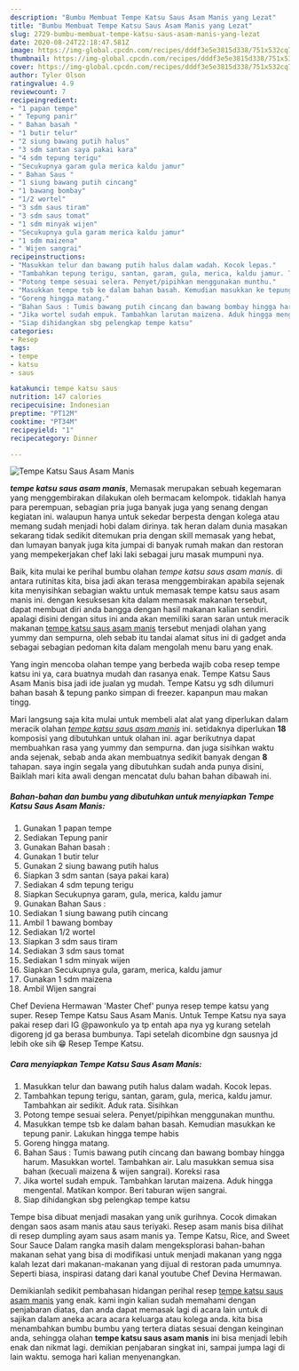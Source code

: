 ```yaml
---
description: "Bumbu Membuat Tempe Katsu Saus Asam Manis yang Lezat"
title: "Bumbu Membuat Tempe Katsu Saus Asam Manis yang Lezat"
slug: 2729-bumbu-membuat-tempe-katsu-saus-asam-manis-yang-lezat
date: 2020-08-24T22:18:47.581Z
image: https://img-global.cpcdn.com/recipes/dddf3e5e3815d338/751x532cq70/tempe-katsu-saus-asam-manis-foto-resep-utama.jpg
thumbnail: https://img-global.cpcdn.com/recipes/dddf3e5e3815d338/751x532cq70/tempe-katsu-saus-asam-manis-foto-resep-utama.jpg
cover: https://img-global.cpcdn.com/recipes/dddf3e5e3815d338/751x532cq70/tempe-katsu-saus-asam-manis-foto-resep-utama.jpg
author: Tyler Olson
ratingvalue: 4.9
reviewcount: 7
recipeingredient:
- "1 papan tempe"
- " Tepung panir"
- " Bahan basah "
- "1 butir telur"
- "2 siung bawang putih halus"
- "3 sdm santan saya pakai kara"
- "4 sdm tepung terigu"
- "Secukupnya garam gula merica kaldu jamur"
- " Bahan Saus "
- "1 siung bawang putih cincang"
- "1 bawang bombay"
- "1/2 wortel"
- "3 sdm saus tiram"
- "3 sdm saus tomat"
- "1 sdm minyak wijen"
- "Secukupnya gula garam merica kaldu jamur"
- "1 sdm maizena"
- " Wijen sangrai"
recipeinstructions:
- "Masukkan telur dan bawang putih halus dalam wadah. Kocok lepas."
- "Tambahkan tepung terigu, santan, garam, gula, merica, kaldu jamur. Tambahkan air sedikit. Aduk rata. Sisihkan"
- "Potong tempe sesuai selera. Penyet/pipihkan menggunakan munthu."
- "Masukkan tempe tsb ke dalam bahan basah. Kemudian masukkan ke tepung panir. Lakukan hingga tempe habis"
- "Goreng hingga matang."
- "Bahan Saus : Tumis bawang putih cincang dan bawang bombay hingga harum. Masukkan wortel. Tambahkan air. Lalu masukkan semua sisa bahan (kecuali maizena &amp; wijen sangrai). Koreksi rasa"
- "Jika wortel sudah empuk. Tambahkan larutan maizena. Aduk hingga mengental. Matikan kompor. Beri taburan wijen sangrai."
- "Siap dihidangkan sbg pelengkap tempe katsu"
categories:
- Resep
tags:
- tempe
- katsu
- saus

katakunci: tempe katsu saus 
nutrition: 147 calories
recipecuisine: Indonesian
preptime: "PT12M"
cooktime: "PT34M"
recipeyield: "1"
recipecategory: Dinner

---
```



![Tempe Katsu Saus Asam Manis](https://img-global.cpcdn.com/recipes/dddf3e5e3815d338/751x532cq70/tempe-katsu-saus-asam-manis-foto-resep-utama.jpg)

<b><i>tempe katsu saus asam manis</i></b>, Memasak merupakan sebuah kegemaran yang menggembirakan dilakukan oleh bermacam kelompok. tidaklah hanya para perempuan, sebagian pria juga banyak juga yang senang dengan kegiatan ini. walaupun hanya untuk sekedar berpesta dengan kolega atau memang sudah menjadi hobi dalam dirinya. tak heran dalam dunia masakan sekarang tidak sedikit ditemukan pria dengan skill memasak yang hebat, dan lumayan banyak juga kita jumpai di banyak rumah makan dan restoran yang mempekerjakan chef laki laki sebagai juru masak mumpuni nya.

Baik, kita mulai ke perihal bumbu olahan <i>tempe katsu saus asam manis</i>. di antara rutinitas kita, bisa jadi akan terasa menggembirakan apabila sejenak kita menyisihkan sebagian waktu untuk memasak tempe katsu saus asam manis ini. dengan kesuksesan kita dalam memasak makanan tersebut, dapat membuat diri anda bangga dengan hasil makanan kalian sendiri. apalagi disini dengan situs ini anda akan memiliki saran saran untuk meracik makanan <u>tempe katsu saus asam manis</u> tersebut menjadi olahan yang yummy dan sempurna, oleh sebab itu tandai alamat situs ini di gadget anda sebagai sebagian pedoman kita dalam mengolah menu baru yang enak.

Yang ingin mencoba olahan tempe yang berbeda wajib coba resep tempe katsu ini ya, cara buatnya mudah dan rasanya enak. Tempe Katsu Saus Asam Manis bisa jadi ide jualan yg mudah. Tempe Katsu yg sdh dilumuri bahan basah &amp; tepung panko simpan di freezer. kapanpun mau makan tingg.


Mari langsung saja kita mulai untuk membeli alat alat yang diperlukan dalam meracik olahan <u><i>tempe katsu saus asam manis</i></u> ini. setidaknya diperlukan <b>18</b> komposisi yang dibutuhkan untuk olahan ini. agar berikutnya dapat membuahkan rasa yang yummy dan sempurna. dan juga sisihkan waktu anda sejenak, sebab anda akan membuatnya sedikit banyak dengan <b>8</b> tahapan. saya ingin segala yang dibutuhkan sudah anda punya disini, Baiklah mari kita awali dengan mencatat dulu bahan bahan dibawah ini.

<!--inarticleads1-->

##### Bahan-bahan dan bumbu yang dibutuhkan untuk menyiapkan Tempe Katsu Saus Asam Manis:

1. Gunakan 1 papan tempe
1. Sediakan  Tepung panir
1. Gunakan  Bahan basah :
1. Gunakan 1 butir telur
1. Gunakan 2 siung bawang putih halus
1. Siapkan 3 sdm santan (saya pakai kara)
1. Sediakan 4 sdm tepung terigu
1. Siapkan Secukupnya garam, gula, merica, kaldu jamur
1. Gunakan  Bahan Saus :
1. Sediakan 1 siung bawang putih cincang
1. Ambil 1 bawang bombay
1. Sediakan 1/2 wortel
1. Siapkan 3 sdm saus tiram
1. Sediakan 3 sdm saus tomat
1. Sediakan 1 sdm minyak wijen
1. Siapkan Secukupnya gula, garam, merica, kaldu jamur
1. Gunakan 1 sdm maizena
1. Ambil  Wijen sangrai


Chef Deviena Hermawan &#39;Master Chef&#39; punya resep tempe katsu yang super. Resep Tempe Katsu Saus Asam Manis. Untuk Tempe Katsu nya saya pakai resep dari IG @pawonkulo ya tp entah apa nya yg kurang setelah digoreng jd ga berasa bumbunya. Tapi setelah dicombine dgn sausnya jd lebih oke sih 😁 Resep Tempe Katsu. 

<!--inarticleads2-->

##### Cara menyiapkan Tempe Katsu Saus Asam Manis:

1. Masukkan telur dan bawang putih halus dalam wadah. Kocok lepas.
1. Tambahkan tepung terigu, santan, garam, gula, merica, kaldu jamur. Tambahkan air sedikit. Aduk rata. Sisihkan
1. Potong tempe sesuai selera. Penyet/pipihkan menggunakan munthu.
1. Masukkan tempe tsb ke dalam bahan basah. Kemudian masukkan ke tepung panir. Lakukan hingga tempe habis
1. Goreng hingga matang.
1. Bahan Saus : Tumis bawang putih cincang dan bawang bombay hingga harum. Masukkan wortel. Tambahkan air. Lalu masukkan semua sisa bahan (kecuali maizena &amp; wijen sangrai). Koreksi rasa
1. Jika wortel sudah empuk. Tambahkan larutan maizena. Aduk hingga mengental. Matikan kompor. Beri taburan wijen sangrai.
1. Siap dihidangkan sbg pelengkap tempe katsu


Tempe bisa dibuat menjadi masakan yang unik gurihnya. Cocok dimakan dengan saos asam manis atau saus teriyaki. Resep asam manis bisa dilihat di resep dumpling ayam saus asam manis ya. Tempe Katsu, Rice, and Sweet Sour Sauce Dalam rangka masih dalam mengeksplorasi bahan-bahan makanan sehat yang bisa di modifikasi untuk menjadi makanan yang ngga kalah lezat dari makanan-makanan yang dijual di restoran pada umumnya. Seperti biasa, inspirasi datang dari kanal youtube Chef Devina Hermawan. 

Demikianlah sedikit pembahasan hidangan perihal resep <u>tempe katsu saus asam manis</u> yang enak. kami ingin kalian sudah memahami dengan penjabaran diatas, dan anda dapat memasak lagi di acara lain untuk di sajikan dalam aneka acara acara keluarga atau kolega anda. kita bisa menambahkan bumbu bumbu yang tertera diatas sesuai dengan keinginan anda, sehingga olahan <b>tempe katsu saus asam manis</b> ini bisa menjadi lebih enak dan nikmat lagi. demikian penjabaran singkat ini, sampai jumpa lagi di lain waktu. semoga hari kalian menyenangkan.
